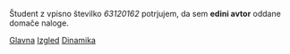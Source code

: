 Študent z vpisno številko _63120162_ potrjujem, da sem __edini avtor__ oddane domače naloge.

[Glavna](https://rawgit.com/63120162/stroboskop/master/stroboskop.html)
[Izgled](https://rawgit.com/63120162/stroboskop/izgled/stroboskop.html)
[Dinamika](https://rawgit.com/63120162/stroboskop/dinamika/stroboskop.html)